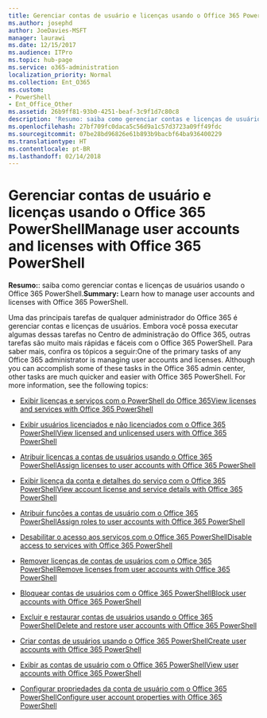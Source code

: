 ```yaml
---
title: Gerenciar contas de usuário e licenças usando o Office 365 PowerShell
ms.author: josephd
author: JoeDavies-MSFT
manager: laurawi
ms.date: 12/15/2017
ms.audience: ITPro
ms.topic: hub-page
ms.service: o365-administration
localization_priority: Normal
ms.collection: Ent_O365
ms.custom:
- PowerShell
- Ent_Office_Other
ms.assetid: 26b9ff81-93b0-4251-beaf-3c9f1d7c80c8
description: 'Resumo: saiba como gerenciar contas e licenças de usuários usando o Office 365 PowerShell.'
ms.openlocfilehash: 27bf709fc0daca5c56d9a1c57d3723a09ff49fdc
ms.sourcegitcommit: 07be28bd96826e61b893b9bacbf64ba936400229
ms.translationtype: HT
ms.contentlocale: pt-BR
ms.lasthandoff: 02/14/2018
---
```

# <a name="manage-user-accounts-and-licenses-with-office-365-powershell"></a><span data-ttu-id="b6943-103">Gerenciar contas de usuário e licenças usando o Office 365 PowerShell</span><span class="sxs-lookup"><span data-stu-id="b6943-103">Manage user accounts and licenses with Office 365 PowerShell</span></span>

 <span data-ttu-id="b6943-104">**Resumo:**: saiba como gerenciar contas e licenças de usuários usando o Office 365 PowerShell.</span><span class="sxs-lookup"><span data-stu-id="b6943-104">**Summary:** Learn how to manage user accounts and licenses with Office 365 PowerShell.</span></span>
  
<span data-ttu-id="b6943-p101">Uma das principais tarefas de qualquer administrador do Office 365 é gerenciar contas e licenças de usuários. Embora você possa executar algumas dessas tarefas no Centro de administração do Office 365, outras tarefas são muito mais rápidas e fáceis com o Office 365 PowerShell. Para saber mais, confira os tópicos a seguir:</span><span class="sxs-lookup"><span data-stu-id="b6943-p101">One of the primary tasks of any Office 365 administrator is managing user accounts and licenses. Although you can accomplish some of these tasks in the Office 365 admin center, other tasks are much quicker and easier with Office 365 PowerShell. For more information, see the following topics:</span></span>
  
- [<span data-ttu-id="b6943-108">Exibir licenças e serviços com o PowerShell do Office 365</span><span class="sxs-lookup"><span data-stu-id="b6943-108">View licenses and services with Office 365 PowerShell</span></span>](view-licenses-and-services-with-office-365-powershell.md)
    
- [<span data-ttu-id="b6943-109">Exibir usuários licenciados e não licenciados com o Office 365 PowerShell</span><span class="sxs-lookup"><span data-stu-id="b6943-109">View licensed and unlicensed users with Office 365 PowerShell</span></span>](view-licensed-and-unlicensed-users-with-office-365-powershell.md)
    
- [<span data-ttu-id="b6943-110">Atribuir licenças a contas de usuários usando o Office 365 PowerShell</span><span class="sxs-lookup"><span data-stu-id="b6943-110">Assign licenses to user accounts with Office 365 PowerShell</span></span>](assign-licenses-to-user-accounts-with-office-365-powershell.md)
    
- [<span data-ttu-id="b6943-111">Exibir licença da conta e detalhes do serviço com o Office 365 PowerShell</span><span class="sxs-lookup"><span data-stu-id="b6943-111">View account license and service details with Office 365 PowerShell</span></span>](view-account-license-and-service-details-with-office-365-powershell.md)
    
- [<span data-ttu-id="b6943-112">Atribuir funções a contas de usuário com o Office 365 PowerShell</span><span class="sxs-lookup"><span data-stu-id="b6943-112">Assign roles to user accounts with Office 365 PowerShell</span></span>](assign-roles-to-user-accounts-with-office-365-powershell.md)
    
- [<span data-ttu-id="b6943-113">Desabilitar o acesso aos serviços com o Office 365 PowerShell</span><span class="sxs-lookup"><span data-stu-id="b6943-113">Disable access to services with Office 365 PowerShell</span></span>](disable-access-to-services-with-office-365-powershell.md)
    
- [<span data-ttu-id="b6943-114">Remover licenças de contas de usuários com o Office 365 PowerShell</span><span class="sxs-lookup"><span data-stu-id="b6943-114">Remove licenses from user accounts with Office 365 PowerShell</span></span>](remove-licenses-from-user-accounts-with-office-365-powershell.md)
    
- [<span data-ttu-id="b6943-115">Bloquear contas de usuários com o Office 365 PowerShell</span><span class="sxs-lookup"><span data-stu-id="b6943-115">Block user accounts with Office 365 PowerShell</span></span>](block-user-accounts-with-office-365-powershell.md)
    
- [<span data-ttu-id="b6943-116">Excluir e restaurar contas de usuários usando o Office 365 PowerShell</span><span class="sxs-lookup"><span data-stu-id="b6943-116">Delete and restore user accounts with Office 365 PowerShell</span></span>](delete-and-restore-user-accounts-with-office-365-powershell.md)
    
- [<span data-ttu-id="b6943-117">Criar contas de usuários usando o Office 365 PowerShell</span><span class="sxs-lookup"><span data-stu-id="b6943-117">Create user accounts with Office 365 PowerShell</span></span>](create-user-accounts-with-office-365-powershell.md)
    
- [<span data-ttu-id="b6943-118">Exibir as contas de usuário com o Office 365 PowerShell</span><span class="sxs-lookup"><span data-stu-id="b6943-118">View user accounts with Office 365 PowerShell</span></span>](view-user-accounts-with-office-365-powershell.md)
    
- [<span data-ttu-id="b6943-119">Configurar propriedades da conta de usuário com o Office 365 PowerShell</span><span class="sxs-lookup"><span data-stu-id="b6943-119">Configure user account properties with Office 365 PowerShell</span></span>](configure-user-account-properties-with-office-365-powershell.md)
    

